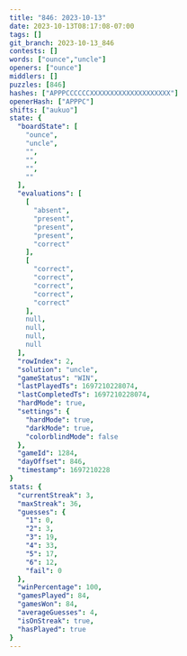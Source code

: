 ```yaml
---
title: "846: 2023-10-13"
date: 2023-10-13T08:17:08-07:00
tags: []
git_branch: 2023-10-13_846
contests: []
words: ["ounce","uncle"]
openers: ["ounce"]
middlers: []
puzzles: [846]
hashes: ["APPPCCCCCCXXXXXXXXXXXXXXXXXXXX"]
openerHash: ["APPPC"]
shifts: ["aukuo"]
state: {
  "boardState": [
    "ounce",
    "uncle",
    "",
    "",
    "",
    ""
  ],
  "evaluations": [
    [
      "absent",
      "present",
      "present",
      "present",
      "correct"
    ],
    [
      "correct",
      "correct",
      "correct",
      "correct",
      "correct"
    ],
    null,
    null,
    null,
    null
  ],
  "rowIndex": 2,
  "solution": "uncle",
  "gameStatus": "WIN",
  "lastPlayedTs": 1697210228074,
  "lastCompletedTs": 1697210228074,
  "hardMode": true,
  "settings": {
    "hardMode": true,
    "darkMode": true,
    "colorblindMode": false
  },
  "gameId": 1284,
  "dayOffset": 846,
  "timestamp": 1697210228
}
stats: {
  "currentStreak": 3,
  "maxStreak": 36,
  "guesses": {
    "1": 0,
    "2": 3,
    "3": 19,
    "4": 33,
    "5": 17,
    "6": 12,
    "fail": 0
  },
  "winPercentage": 100,
  "gamesPlayed": 84,
  "gamesWon": 84,
  "averageGuesses": 4,
  "isOnStreak": true,
  "hasPlayed": true
}
---
```

<!-- more -->
